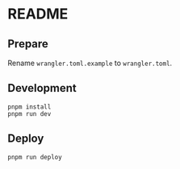 # README

## Prepare

Rename `wrangler.toml.example` to `wrangler.toml`.

## Development

```shell
pnpm install
pnpm run dev
```

## Deploy

```shell
pnpm run deploy
```
